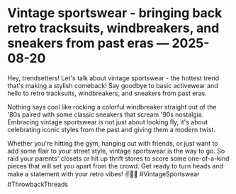 # Vintage sportswear - bringing back retro tracksuits, windbreakers, and sneakers from past eras — 2025-08-20

Hey, trendsetters! Let's talk about vintage sportswear - the hottest trend that's making a stylish comeback! Say goodbye to basic activewear and hello to retro tracksuits, windbreakers, and sneakers from past eras. 

Nothing says cool like rocking a colorful windbreaker straight out of the '80s paired with some classic sneakers that scream '90s nostalgia. Embracing vintage sportswear is not just about looking fly, it's about celebrating iconic styles from the past and giving them a modern twist. 

Whether you're hitting the gym, hanging out with friends, or just want to add some flair to your street style, vintage sportswear is the way to go. So raid your parents' closets or hit up thrift stores to score some one-of-a-kind pieces that will set you apart from the crowd. Get ready to turn heads and make a statement with your retro vibes! ✌️👟🔥 #VintageSportswear #ThrowbackThreads